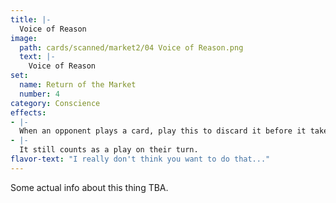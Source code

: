 ```yaml
---
title: |-
  Voice of Reason
image: 
  path: cards/scanned/market2/04 Voice of Reason.png
  text: |-
    Voice of Reason
set:
  name: Return of the Market
  number: 4
category: Conscience
effects: 
- |-
  When an opponent plays a card, play this to discard it before it takes effect.
- |-
  It still counts as a play on their turn.
flavor-text: "I really don't think you want to do that..."
---
```

Some actual info about this thing TBA.
